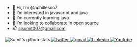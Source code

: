 - 👋 Hi, I’m @achillesoo7
- 👀 I’m interested in javascript and java
- 🌱 I’m currently learning java
- 💞️ I’m looking to collaborate in open source
- 📫 sjsumit007@gmail.com

<a href="https://github.com/achillesoo7">
  <img align="left" src="https://github-readme-stats.anuraghazra1.vercel.app/api?username=achillesoo7&count_private=true&theme=radical" alt="Sumit's github stats" />
</a>

<a href="https://twitter.com/geeksumit" target="_blank">
<img src=https://img.shields.io/badge/twitter-%2300acee.svg?&style=for-the-badge&logo=twitter&logoColor=white alt=twitter style="margin-bottom: 5px;" />
</a> 
<a href="mailto:sjsumit007@gmail.com?hl=en" target="_blank">
<img src=https://img.shields.io/badge/gmail-%23DC493C.svg?&style=for-the-badge&logo=gmail&logoColor=white alt=gmail style="margin-bottom: 5px;" />
</a>
<a href="https://www.linkedin.com/in/to-sumit-jha/" target="_blank">
<img src=https://img.shields.io/badge/linkedin-%231E77B5.svg?&style=for-the-badge&logo=linkedin&logoColor=white alt=Linkedin style="margin-bottom: 5px;" />
</a>
  <a href="https://www.youtube.com/channel/UCMBpwhhqsRGGUfxqF_tchrA"><img alt="Youtube" title="Youtube" src="https://img.shields.io/badge/-YouTube-red?style=for-the-badge&logo=youtube&logoColor=white"/></a>

<!---
achillesoo7/achillesoo7 is a ✨ special ✨ repository because its `README.md` (this file) appears on your GitHub profile.
You can click the Preview link to take a look at your changes.
--->
